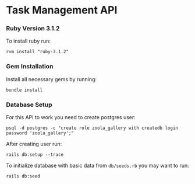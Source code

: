 # Task Management API

### Ruby Version 3.1.2
To install ruby run:
```
rvm install "ruby-3.1.2"
```

### Gem Installation
Install all necessary gems by running:
```
bundle install
```

### Database Setup
For this API to work you need to create postgres user:
```
psql -d postgres -c "create role zoola_gallery with createdb login password 'zoola_gallery';"
```
After creating user run:
```
rails db:setup --trace
```
To initialize database with basic data from `db/seeds.rb` you may want to run:
```
rails db:seed
```